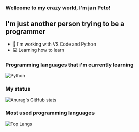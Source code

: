 ### Wellcome to my crazy world, I'm jan Peto!

## I'm just another person trying to be a programmer
- 🚀 I'm working with VS Code and Python
- 💻 Learning how to learn

### Programming languages that i'm currently learning

  ![Python](https://img.shields.io/badge/-Python-333333?style=flat&logo=python)

### My status

![Anurag's GitHub stats](https://github-readme-stats.vercel.app/api?username=janpeto&theme=gotham&show_icons=true&border_radius=15&hide_border=true)

### Most used programming languages

![Top Langs](https://github-readme-stats.vercel.app/api/top-langs/?username=janpeto&layout=compact&theme=gotham&border_radius=15&hide_border=true)